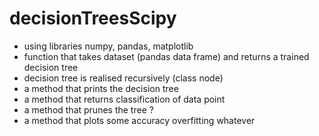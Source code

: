 # decisionTreesScipy

- using libraries numpy, pandas, matplotlib
- function that takes dataset (pandas data frame) and returns a trained decision tree
- decision tree is realised recursively (class node)
- a method that prints the decision tree
- a method that returns classification of data point
- a method that prunes the tree ?
- a method that plots some accuracy overfitting whatever
